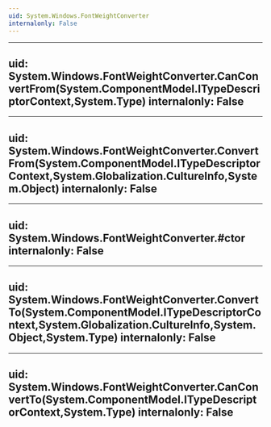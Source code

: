 ```yaml
---
uid: System.Windows.FontWeightConverter
internalonly: False
---
```


---
uid: System.Windows.FontWeightConverter.CanConvertFrom(System.ComponentModel.ITypeDescriptorContext,System.Type)
internalonly: False
---

---
uid: System.Windows.FontWeightConverter.ConvertFrom(System.ComponentModel.ITypeDescriptorContext,System.Globalization.CultureInfo,System.Object)
internalonly: False
---

---
uid: System.Windows.FontWeightConverter.#ctor
internalonly: False
---

---
uid: System.Windows.FontWeightConverter.ConvertTo(System.ComponentModel.ITypeDescriptorContext,System.Globalization.CultureInfo,System.Object,System.Type)
internalonly: False
---

---
uid: System.Windows.FontWeightConverter.CanConvertTo(System.ComponentModel.ITypeDescriptorContext,System.Type)
internalonly: False
---
